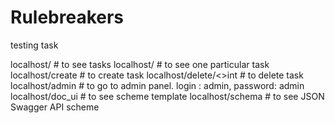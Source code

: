 # Rulebreakers
   testing task
   
localhost/             # to see tasks
localhost/<int>        # to see one particular task
localhost/create       # to create task
localhost/delete/<>int # to delete task
localhost/admin        # to go to admin panel. login : admin, password: admin
localhost/doc_ui       # to see scheme template
localhost/schema       # to see JSON Swagger API scheme
